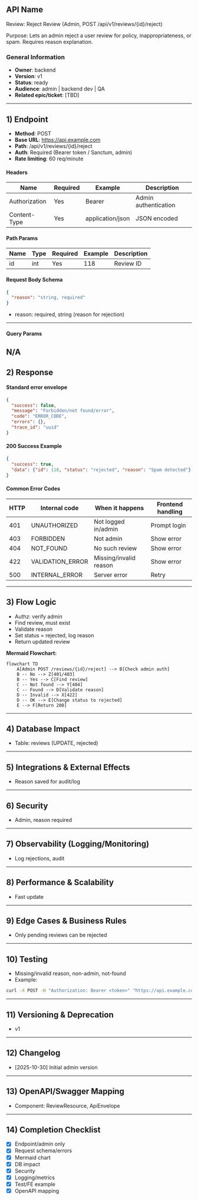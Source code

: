 ## API Name
Review: Reject Review (Admin, POST /api/v1/reviews/{id}/reject)

Purpose: Lets an admin reject a user review for policy, inappropriateness, or spam. Requires reason explanation.

### General Information
- **Owner**: backend
- **Version**: v1
- **Status**: ready
- **Audience**: admin | backend dev | QA
- **Related epic/ticket**: [TBD]
---
## 1) Endpoint
- **Method**: POST
- **Base URL**: https://api.example.com
- **Path**: /api/v1/reviews/{id}/reject
- **Auth**: Required (Bearer token / Sanctum, admin)
- **Rate limiting**: 60 req/minute

#### Headers
| Name          | Required | Example         | Description         |
|---------------|----------|-----------------|---------------------|
| Authorization | Yes      | Bearer <token>  | Admin authentication|
| Content-Type  | Yes      | application/json| JSON encoded        |

#### Path Params
| Name | Type | Required | Example | Description   |
|------|------|----------|---------|---------------|
| id   | int  | Yes      | 118     | Review ID     |

#### Request Body Schema
```json
{
  "reason": "string, required"
}
```
- reason: required, string (reason for rejection)

---
#### Query Params
N/A
---
## 2) Response
#### Standard error envelope
```json
{
  "success": false,
  "message": "Forbidden/not found/error",
  "code": "ERROR_CODE",
  "errors": {},
  "trace_id": "uuid"
}
```
#### 200 Success Example
```json
{
  "success": true,
  "data": {"id": 118, "status": "rejected", "reason": "Spam detected"}
}
```
#### Common Error Codes
| HTTP | Internal code    | When it happens              | Frontend handling |
|------|------------------|------------------------------|-------------------|
| 401  | UNAUTHORIZED     | Not logged in/admin          | Prompt login      |
| 403  | FORBIDDEN        | Not admin                    | Show error        |
| 404  | NOT_FOUND        | No such review               | Show error        |
| 422  | VALIDATION_ERROR | Missing/invalid reason       | Show error        |
| 500  | INTERNAL_ERROR   | Server error                 | Retry             |
---
## 3) Flow Logic
- Authz: verify admin
- Find review, must exist
- Validate reason
- Set status = rejected, log reason
- Return updated review

**Mermaid Flowchart:**
```mermaid
flowchart TD
    A[Admin POST /reviews/{id}/reject] --> B[Check admin auth]
    B -- No --> Z[401/403]
    B -- Yes --> C[Find review]
    C -- Not found --> Y[404]
    C -- Found --> D[Validate reason]
    D -- Invalid --> X[422]
    D -- OK --> E[Change status to rejected]
    E --> F[Return 200]
```
---
## 4) Database Impact
- Table: reviews (UPDATE, rejected)
---
## 5) Integrations & External Effects
- Reason saved for audit/log
---
## 6) Security
- Admin, reason required
---
## 7) Observability (Logging/Monitoring)
- Log rejections, audit
---
## 8) Performance & Scalability
- Fast update
---
## 9) Edge Cases & Business Rules
- Only pending reviews can be rejected
---
## 10) Testing
- Missing/invalid reason, non-admin, not-found
- Example:
```bash
curl -X POST -H "Authorization: Bearer <token>" "https://api.example.com/api/v1/reviews/118/reject" -d '{"reason":"Spam detected"}'
```
---
## 11) Versioning & Deprecation
- v1
---
## 12) Changelog
- [2025-10-30] Initial admin version
---
## 13) OpenAPI/Swagger Mapping
- Component: ReviewResource, ApiEnvelope
---
## 14) Completion Checklist
- [x] Endpoint/admin only
- [x] Request schema/errors
- [x] Mermaid chart
- [x] DB impact
- [x] Security
- [x] Logging/metrics
- [x] Test/FE example
- [x] OpenAPI mapping
